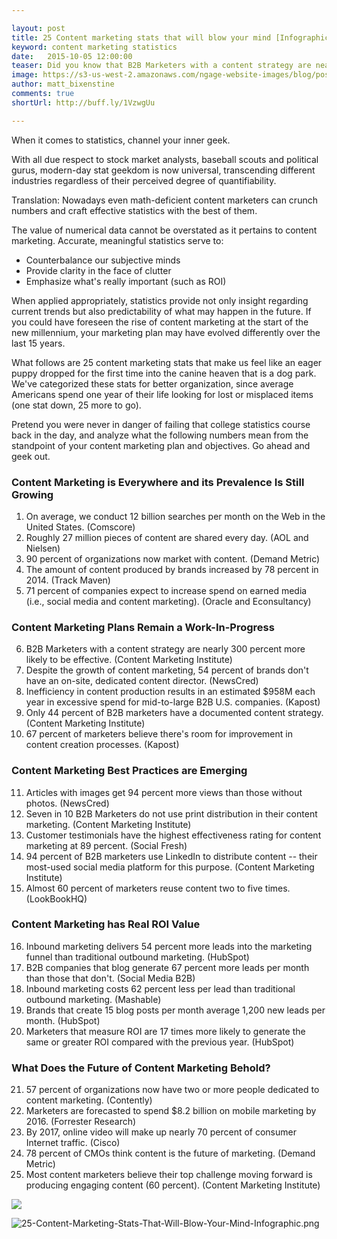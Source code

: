 ```yaml
---

layout: post
title: 25 Content marketing stats that will blow your mind [Infographic]
keyword: content marketing statistics
date:   2015-10-05 12:00:00
teaser: Did you know that B2B Marketers with a content strategy are nearly 300 percent more likely to be effective? Geek out on that and other content marketing stats. 
image: https://s3-us-west-2.amazonaws.com/ngage-website-images/blog/post-images/25-content-marketing-stats.jpg
author: matt_bixenstine
comments: true
shortUrl: http://buff.ly/1VzwgUu

---
```


When it comes to statistics, channel your inner geek.

With all due respect to stock market analysts, baseball scouts and political gurus, modern-day stat geekdom is now universal, transcending different industries regardless of their perceived degree of quantifiability.

Translation: Nowadays even math-deficient content marketers can crunch numbers and craft effective statistics with the best of them.

The value of numerical data cannot be overstated as it pertains to content marketing. Accurate, meaningful statistics serve to:

* Counterbalance our subjective minds
* Provide clarity in the face of clutter
* Emphasize what's really important (such as ROI)

When applied appropriately, statistics provide not only insight regarding current trends but also predictability of what may happen in the future. If you could have foreseen the rise of content marketing at the start of the new millennium, your marketing plan may have evolved differently over the last 15 years.

What follows are 25 content marketing stats that make us feel like an eager puppy dropped for the first time into the canine heaven that is a dog park. We've categorized these stats for better organization, since average Americans spend one year of their life looking for lost or misplaced items (one stat down, 25 more to go). 

Pretend you were never in danger of failing that college statistics course back in the day, and analyze what the following numbers mean from the standpoint of your content marketing plan and objectives. Go ahead and geek out.

### Content Marketing is Everywhere and its Prevalence Is Still Growing

1. <a class="tweet-quote">On average, we conduct 12 billion searches per month on the Web in the United States.</a> (Comscore)
2. <a class="tweet-quote">Roughly 27 million pieces of content are shared every day.</a> (AOL and Nielsen)
3. <a class="tweet-quote">90 percent of organizations now market with content.</a> (Demand Metric)
4. <a class="tweet-quote">The amount of content produced by brands increased by 78 percent in 2014.</a> (Track Maven)
5. <a class="tweet-quote">71 percent of companies expect to increase spend on earned media</a> (i.e., social media and content marketing). (Oracle and Econsultancy)

### Content Marketing Plans Remain a Work-In-Progress

6. <a class="tweet-quote">B2B Marketers with a content strategy are nearly 300 percent more likely to be effective.</a> (Content Marketing Institute)
7. Despite the growth of content marketing, <a class="tweet-quote">54 percent of brands don't have an on-site, dedicated content director.</a> (NewsCred)
8. <a class="tweet-quote">Inefficiency in content production results in an estimated $958M each year in excessive spend</a> for mid-to-large B2B U.S. companies. (Kapost)
9. <a class="tweet-quote">Only 44 percent of B2B marketers have a documented content strategy.</a> (Content Marketing Institute) 
10. <a class="tweet-quote">67 percent of marketers believe there's room for improvement in content creation processes.</a> (Kapost)

### Content Marketing Best Practices are Emerging

11. <a class="tweet-quote">Articles with images get 94 percent more views than those without photos.</a> (NewsCred)
12. <a class="tweet-quote">Seven in 10 B2B Marketers do not use print distribution in their content marketing.</a> (Content Marketing Institute)
13. <a class="tweet-quote">Customer testimonials have the highest effectiveness rating for content marketing at 89 percent.</a> (Social Fresh)
14. <a class="tweet-quote">94 percent of B2B marketers use LinkedIn to distribute content</a> -- their most-used social media platform for this purpose. (Content Marketing Institute)
15. <a class="tweet-quote">Almost 60 percent of marketers reuse content two to five times.</a> (LookBookHQ)

### Content Marketing has Real ROI Value

16. <a class="tweet-quote">Inbound marketing delivers 54 percent more leads into the marketing funnel</a> than traditional outbound marketing. (HubSpot)
17. <a class="tweet-quote">B2B companies that blog generate 67 percent more leads per month than those that don't.</a> (Social Media B2B)
18. <a class="tweet-quote">Inbound marketing costs 62 percent less per lead than traditional outbound marketing.</a> (Mashable)
19. <a class="tweet-quote">Brands that create 15 blog posts per month average 1,200 new leads per month.</a> (HubSpot)
20. <a class="tweet-quote">Marketers that measure ROI are 17 times more likely to generate the same or greater ROI</a> compared with the previous year. (HubSpot) 

### What Does the Future of Content Marketing Behold?

21. <a class="tweet-quote">57 percent of organizations now have two or more people dedicated to content marketing.</a> (Contently) 
22. <a class="tweet-quote">Marketers are forecasted to spend $8.2 billion on mobile marketing by 2016.</a> (Forrester Research)
23. <a class="tweet-quote">By 2017, online video will make up nearly 70 percent of consumer Internet traffic.</a> (Cisco)
24. <a class="tweet-quote">78 percent of CMOs think content is the future of marketing.</a> (Demand Metric)
25. <a class="tweet-quote">Most content marketers believe their top challenge moving forward is producing engaging content</a> (60 percent). (Content Marketing Institute)

<a data-pin-color="red" data-pin-do="buttonBookmark" null data-pin-height="28" href="//www.pinterest.com/pin/create/button/"><img src="//assets.pinterest.com/images/pidgets/pinit_fg_en_rect_red_28.png" /></a>
<!-- Please call pinit.js only once per page -->
<script async defer src="//assets.pinterest.com/js/pinit.js"></script>

![25-Content-Marketing-Stats-That-Will-Blow-Your-Mind-Infographic.png](https://ucarecdn.com/d7b7b606-8719-4a8a-8784-b4f563558f97/)
